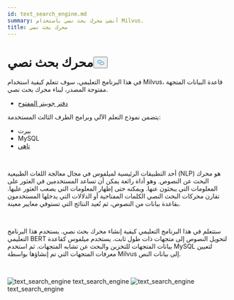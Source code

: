 ```yaml
---
id: text_search_engine.md
summary: أنشئ محرك بحث نصي باستخدام Milvus.
title: محرك بحث نصي
---
```

<h1 id="Text-Search-Engine" class="common-anchor-header">محرك بحث نصي<button data-href="#Text-Search-Engine" class="anchor-icon" translate="no">
      <svg translate="no"
        aria-hidden="true"
        focusable="false"
        height="20"
        version="1.1"
        viewBox="0 0 16 16"
        width="16"
      >
        <path
          fill="#0092E4"
          fill-rule="evenodd"
          d="M4 9h1v1H4c-1.5 0-3-1.69-3-3.5S2.55 3 4 3h4c1.45 0 3 1.69 3 3.5 0 1.41-.91 2.72-2 3.25V8.59c.58-.45 1-1.27 1-2.09C10 5.22 8.98 4 8 4H4c-.98 0-2 1.22-2 2.5S3 9 4 9zm9-3h-1v1h1c1 0 2 1.22 2 2.5S13.98 12 13 12H9c-.98 0-2-1.22-2-2.5 0-.83.42-1.64 1-2.09V6.25c-1.09.53-2 1.84-2 3.25C6 11.31 7.55 13 9 13h4c1.45 0 3-1.69 3-3.5S14.5 6 13 6z"
        ></path>
      </svg>
    </button></h1><p>في هذا البرنامج التعليمي، سوف تتعلم كيفية استخدام Milvus، قاعدة البيانات المتجهة مفتوحة المصدر، لبناء محرك بحث نصي.</p>
<ul>
<li><a href="https://github.com/towhee-io/examples/tree/main/nlp/text_search">دفتر جوبيتر المفتوح</a></li>
</ul>
<p>يتضمن نموذج التعلم الآلي وبرامج الطرف الثالث المستخدمة:</p>
<ul>
<li>بيرت</li>
<li>MySQL</li>
<li><a href="https://towhee.io/">تاهي</a></li>
</ul>
<p><br/></p>
<p>أحد التطبيقات الرئيسية لميلفوس في مجال معالجة اللغات الطبيعية (NLP) هو محرك البحث عن النصوص. وهو أداة رائعة يمكن أن تساعد المستخدمين في العثور على المعلومات التي يبحثون عنها. ويمكنه حتى إظهار المعلومات التي يصعب العثور عليها. تقارن محركات البحث النصي الكلمات المفتاحية أو الدلالات التي يدخلها المستخدمون بقاعدة بيانات من النصوص، ثم تُعيد النتائج التي تستوفي معايير معينة.</p>
<p><br/></p>
<p>ستتعلم في هذا البرنامج التعليمي كيفية إنشاء محرك بحث نصي. يستخدم هذا البرنامج التعليمي BERT لتحويل النصوص إلى متجهات ذات طول ثابت. يستخدم ميلفوس كقاعدة بيانات المتجهات للتخزين والبحث عن تشابه المتجهات. ثم استخدم MySQL لتعيين معرفات المتجهات التي تم إنشاؤها بواسطة Milvus إلى بيانات النص.</p>
<p><br/></p>
<p>
  
   <span class="img-wrapper"> <img translate="no" src="/docs/v2.6.x/assets/text_search_engine.png" alt="text_search_engine" class="doc-image" id="text_search_engine" />
   </span> <span class="img-wrapper"> <span>text_search_engine</span> </span> <span class="img-wrapper"> <img translate="no" src="/docs/v2.6.x/assets/text_search_engine_demo.png" alt="text_search_engine" class="doc-image" id="text_search_engine" /><span>text_search_engine</span> </span></p>
